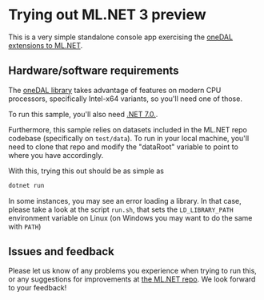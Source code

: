 # Trying out ML.NET 3 preview

This is a very simple standalone console app exercising the [oneDAL extensions to ML.NET](https://devblogs.microsoft.com/dotnet/accelerate-ml-net-training-with-intel-onedal).

## Hardware/software requirements

The [oneDAL library](https://www.intel.com/content/www/us/en/develop/documentation/oneapi-programming-guide/top/api-based-programming/intel-oneapi-data-analytics-library-onedal.html) takes advantage of features on modern CPU processors, specifically Intel-x64 variants, so you'll need one of those.

To run this sample, you'll also need [.NET 7.0.](https://dotnet.microsoft.com/en-us/download/dotnet/8.0).

Furthermore, this sample relies on datasets included in the ML.NET repo codebase (specifically on `test/data`).  To run in your local machine, you'll need to clone that repo and modify the "dataRoot" variable to point to where you have accordingly.

With this, trying this out should be as simple as
```bash
dotnet run
```

In some instances, you may see an error loading a library.  In that
case, please take a look at the script `run.sh`, that sets the
`LD_LIBRARY_PATH` environment variable on Linux (on Windows you may
want to do the same with `PATH`)

## Issues and feedback

Please let us know of any problems you experience when trying to run
this, or any suggestions for improvements at [the ML.NET
repo](https://github.com/dotnet/machinelearning/issues).  We look
forward to your feedback!

